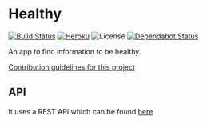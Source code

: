 # Healthy

[![Build Status](https://img.shields.io/travis/com/Neplex/healthy/develop.svg)](https://travis-ci.com/Neplex/healthy)
[![Heroku](http://heroku-badge.herokuapp.com/?app=healthy&svg=1&style=flat)](https://healthy.herokuapp.com/)
![License](https://img.shields.io/github/license/Neplex/healthy.svg)
[![Dependabot Status](https://api.dependabot.com/badges/status?host=github&repo=Neplex/healthy)](https://dependabot.com)

An app to find information to be healthy.

[Contribution guidelines for this project](CONTRIBUTING.md)

## API

It uses a REST API which can be found [here](https://github.com/Neplex/healthy-api)

